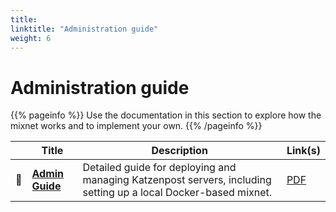 ```yaml
---
title:
linktitle: "Administration guide"
weight: 6
---
```


# Administration guide

{{% pageinfo %}}
Use the documentation in this section to explore how the mixnet works and to implement your own.
{{% /pageinfo %}}

|      | Title                                                                                                    | Description                                                                                                                                                        | Link(s)                                                                                                                     |
|------|----------------------------------------------------------------------------------------------------------|--------------------------------------------------------------------------------------------------------------------------------------------------------------------|--------------------------------------------------------------------------------------------------------------------------|
| 📖   | **[Admin Guide](/docs/admin_guide)**                                                                    | Detailed guide for deploying and managing Katzenpost servers, including setting up a local Docker-based mixnet.                                                   | [PDF](/docs/admin_guide/pdf/admin_guide.pdf)                                                                                       |



